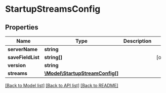 # StartupStreamsConfig

## Properties
Name | Type | Description | Notes
------------ | ------------- | ------------- | -------------
**serverName** | **string** |  | 
**saveFieldList** | **string[]** |  | [optional] 
**version** | **string** |  | 
**streams** | [**\Model\StartupStreamConfig[]**](StartupStreamConfig.md) |  | 

[[Back to Model list]](../README.md#documentation-for-models) [[Back to API list]](../README.md#documentation-for-api-endpoints) [[Back to README]](../README.md)


